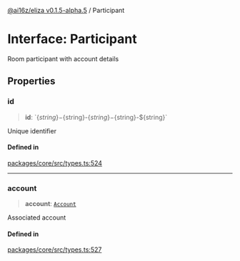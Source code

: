 [@ai16z/eliza v0.1.5-alpha.5](../index.md) / Participant

# Interface: Participant

Room participant with account details

## Properties

### id

> **id**: \`$\{string\}-$\{string\}-$\{string\}-$\{string\}-$\{string\}\`

Unique identifier

#### Defined in

[packages/core/src/types.ts:524](https://github.com/ai16z/eliza/blob/main/packages/core/src/types.ts#L524)

***

### account

> **account**: [`Account`](Account.md)

Associated account

#### Defined in

[packages/core/src/types.ts:527](https://github.com/ai16z/eliza/blob/main/packages/core/src/types.ts#L527)
